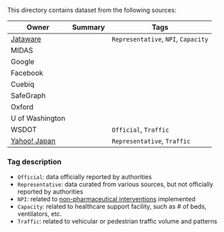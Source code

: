 This directory contains dataset from the following sources:

| Owner | Summary | Tags |
|-|-|-|
| [Jataware](https://github.com/jataware/covid-19-data) |  | `Representative`, `NPI`, `Capacity` |
| MIDAS |  |  |
| Google |  |  |
| Facebook |  |  |
| Cuebiq |  |  |
| SafeGraph |  |  |
| Oxford |  |  |
| U of Washington |  |  |
| WSDOT |  | `Official`, `Traffic` |
| [Yahoo! Japan](https://ds.yahoo.co.jp/report/) |  | `Representative`, `Traffic` |

### Tag description
- `Official`: data officially reported by authorities
- `Representative`: data curated from various sources, but not officially reported by authorities
- `NPI`: related to [non-pharmaceutical interventions](https://www.cdc.gov/nonpharmaceutical-interventions/index.html) implemented
- `Capacity`: related to healthcare support facility, such as # of beds, ventilators, etc.
- `Traffic`: related to vehicular or pedestrian traffic volume and patterns
